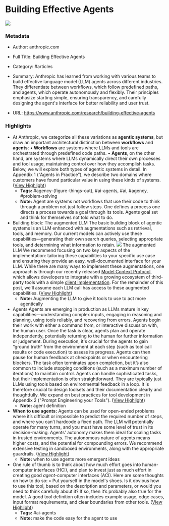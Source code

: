 # Building Effective Agents

![](https://cdn.sanity.io/images/4zrzovbb/website/b05cf65de663b0b93909dee5071c73b273a3cef3-2560x1344.png)

### Metadata

- Author: anthropic.com
- Full Title: Building Effective Agents
- Category: #articles

- Summary: Anthropic has learned from working with various teams to build effective language model (LLM) agents across different industries. They differentiate between workflows, which follow predefined paths, and agents, which operate autonomously and flexibly. Their principles emphasize starting simple, ensuring transparency, and carefully designing the agent's interface for better reliability and user trust. 

- URL: https://www.anthropic.com/research/building-effective-agents

### Highlights

- At Anthropic, we categorize all these variations as **agentic systems**, but draw an important architectural distinction between **workflows** and **agents**:
  • **Workflows** are systems where LLMs and tools are orchestrated through predefined code paths.
  • **Agents**, on the other hand, are systems where LLMs dynamically direct their own processes and tool usage, maintaining control over how they accomplish tasks.
  Below, we will explore both types of agentic systems in detail. In Appendix 1 (“Agents in Practice”), we describe two domains where customers have found particular value in using these kinds of systems. ([View Highlight](https://read.readwise.io/read/01jgs745qdj9ch4p26k040ymt8))
    - **Tags:** #agency-(figure-things-out), #ai-agents, #ai, #agency, #problem-solving
    - **Note:** Agent are systems not workflows that use their code to think through a problem not just follow steps. One defines a process one directs a process towards a goal through its tools. Agents goal set and think for themselves not told what to do.
- Building block: The augmented LLM
  The basic building block of agentic systems is an LLM enhanced with augmentations such as retrieval, tools, and memory. Our current models can actively use these capabilities—generating their own search queries, selecting appropriate tools, and determining what information to retain.
  ![](https://www.anthropic.com/_next/image?url=https%3A%2F%2Fwww-cdn.anthropic.com%2Fimages%2F4zrzovbb%2Fwebsite%2Fd3083d3f40bb2b6f477901cc9a240738d3dd1371-2401x1000.png&w=3840&q=75)
  The augmented LLM
  We recommend focusing on two key aspects of the implementation: tailoring these capabilities to your specific use case and ensuring they provide an easy, well-documented interface for your LLM. While there are many ways to implement these augmentations, one approach is through our recently released [Model Context Protocol](https://www.anthropic.com/news/model-context-protocol), which allows developers to integrate with a growing ecosystem of third-party tools with a simple [client implementation](https://modelcontextprotocol.io/tutorials/building-a-client#building-mcp-clients).
  For the remainder of this post, we'll assume each LLM call has access to these augmented capabilities. ([View Highlight](https://read.readwise.io/read/01jgs7byrkh230c9cynat3hq6f))
    - **Note:** Augmenting the LLM to give it tools to use to act more agentically
- Agents
  Agents are emerging in production as LLMs mature in key capabilities—understanding complex inputs, engaging in reasoning and planning, using tools reliably, and recovering from errors. Agents begin their work with either a command from, or interactive discussion with, the human user. Once the task is clear, agents plan and operate independently, potentially returning to the human for further information or judgement. During execution, it's crucial for the agents to gain “ground truth” from the environment at each step (such as tool call results or code execution) to assess its progress. Agents can then pause for human feedback at checkpoints or when encountering blockers. The task often terminates upon completion, but it’s also common to include stopping conditions (such as a maximum number of iterations) to maintain control.
  Agents can handle sophisticated tasks, but their implementation is often straightforward. They are typically just LLMs using tools based on environmental feedback in a loop. It is therefore crucial to design toolsets and their documentation clearly and thoughtfully. We expand on best practices for tool development in Appendix 2 ("Prompt Engineering your Tools"). ([View Highlight](https://read.readwise.io/read/01jgs7z31e7v92vs2xwyt1z06e))
    - **Note:** agent definition
- **When to use agents:** Agents can be used for open-ended problems where it’s difficult or impossible to predict the required number of steps, and where you can’t hardcode a fixed path. The LLM will potentially operate for many turns, and you must have some level of trust in its decision-making. Agents' autonomy makes them ideal for scaling tasks in trusted environments.
  The autonomous nature of agents means higher costs, and the potential for compounding errors. We recommend extensive testing in sandboxed environments, along with the appropriate guardrails. ([View Highlight](https://read.readwise.io/read/01jgs7zdbgzqb8g0agatydr58b))
    - **Note:** when to use agents more emergent ideas
- One rule of thumb is to think about how much effort goes into human-computer interfaces (HCI), and plan to invest just as much effort in creating good *agent*-computer interfaces (ACI). Here are some thoughts on how to do so:
  • Put yourself in the model's shoes. Is it obvious how to use this tool, based on the description and parameters, or would you need to think carefully about it? If so, then it’s probably also true for the model. A good tool definition often includes example usage, edge cases, input format requirements, and clear boundaries from other tools. ([View Highlight](https://read.readwise.io/read/01jgs7y0qqg2w6ysa8qb7we1r1))
    - **Tags:** #ai-agents
    - **Note:** make the code easy for the agent to use
